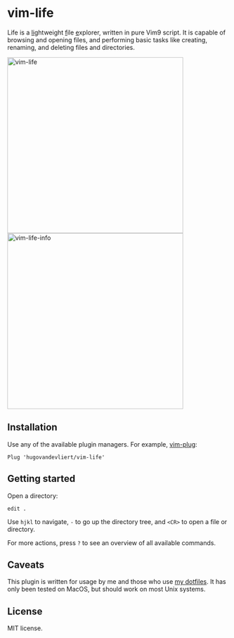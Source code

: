 # vim-life

Life is a <ins>li</ins>ghtweight <ins>f</ins>ile <ins>e</ins>xplorer, written in pure Vim9 script.
It is capable of browsing and opening files, and performing basic tasks like creating, renaming, and deleting files and directories.

<img width="400" alt="vim-life" src="https://github.com/hugovandevliert/vim-life/assets/25246106/3b4e397f-4ca9-4999-aab5-b798d313c18a"><img width="400" alt="vim-life-info" src="https://github.com/hugovandevliert/vim-life/assets/25246106/415ad77b-bcfd-4ef0-84b1-25d107876ea8">


## Installation

Use any of the available plugin managers. For example, [vim-plug](https://github.com/junegunn/vim-plug):

```
Plug 'hugovandevliert/vim-life'
```

## Getting started

Open a directory:

```
edit .
```

Use `hjkl` to navigate, `-` to go up the directory tree, and `<CR>` to open a file or directory.

For more actions, press `?` to see an overview of all available commands.

## Caveats

This plugin is written for usage by me and those who use [my dotfiles](https://github.com/hugovandevliert/dotfiles).
It has only been tested on MacOS, but should work on most Unix systems.

## License

MIT license.
